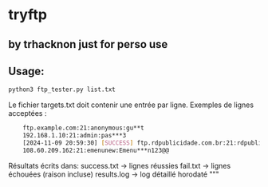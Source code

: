 # tryftp
by trhacknon
just for perso use
---


## Usage:

```bash
python3 ftp_tester.py list.txt
```

Le fichier targets.txt doit contenir une entrée par ligne. Exemples de lignes acceptées :

```bash
    ftp.example.com:21:anonymous:gu**t
    192.168.1.10:21:admin:pas***3
    [2024-11-09 20:59:30] [SUCCESS] ftp.rdpublicidade.com.br:21:rdpublicidade:matsumoto@llan****hideto
    108.60.209.162:21:emenunew:Emenu***n123@@
```

Résultats écrits dans:
    success.txt  -> lignes réussies
    fail.txt     -> lignes échouées (raison incluse)
    results.log  -> log détaillé horodaté
"""
